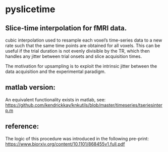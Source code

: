 # pyslicetime

## Slice-time interpolation for fMRI data.

cubic interpolation used to resample each voxel’s time-series data to a new rate such that the same time points are obtained
for all voxels. This can be useful if the trial duration is not evenly divisible by the TR, which then handles any jitter between
trial onsets and slice acquisition times.

The motivation for upsampling is to exploit the intrinsic jitter between the data acquisition and the experimental paradigm.

## matlab version:
An equivalent functionality exists in matlab, see:
https://github.com/kendrickkay/knkutils/blob/master/timeseries/tseriesinterp.m

## reference:
The logic of this procedure was introduced in the following pre-print:
https://www.biorxiv.org/content/10.1101/868455v1.full.pdf




